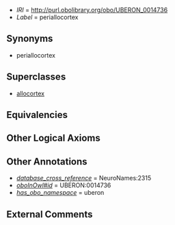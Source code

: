  * *IRI* = http://purl.obolibrary.org/obo/UBERON_0014736
 * *Label* = periallocortex

## Synonyms

 * periallocortex

## Superclasses

 * [allocortex](../../UBERON/34/UBERON_0014734.md)

## Equivalencies


## Other Logical Axioms


## Other Annotations

 * *[database_cross_reference](../../ef/oboInOwl#hasDbXref.md)* = NeuroNames:2315
 * *[oboInOwl#id](../../id/oboInOwl#id.md)* = UBERON:0014736
 * *[has_obo_namespace](../../ce/oboInOwl#hasOBONamespace.md)* = uberon

## External Comments

